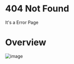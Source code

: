 # 404 Not Found
It's a Error Page
# Overview

![image](https://user-images.githubusercontent.com/42228297/136556876-7c5dae0c-85fe-48ae-a31d-bb4c6e934222.png)

